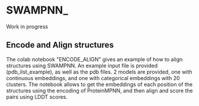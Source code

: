 # SWAMPNN_
Work in progress
## Encode and Align structures
The colab notebook "ENCODE_ALIGN" gives an example of how to align structures using SWAMPNN. An example input file is provided (pdb_list_example), as well as the pdb files. 2 models are provided, one with continuous embeddings, and one with categorical embeddings with 20 clusters.
The notebook allows to get the embeddings of each position of the structures using the encoding of ProteinMPNN, and then align and score the pairs using LDDT scores.
